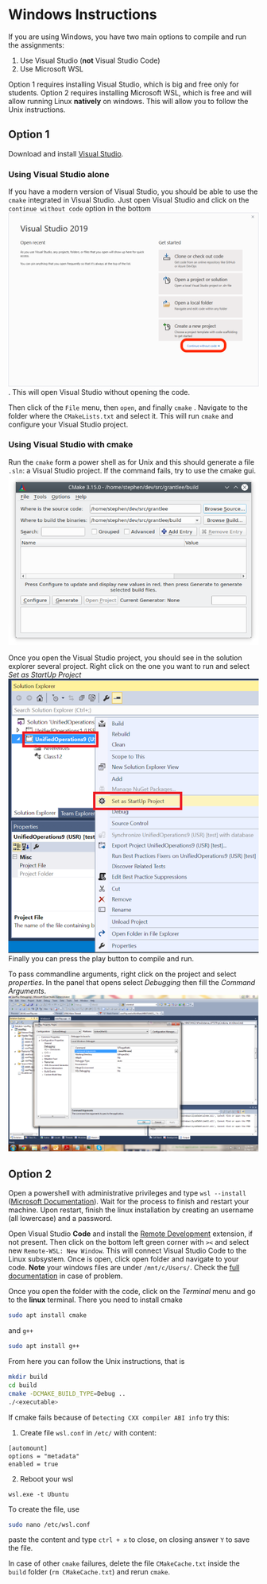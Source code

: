 # Windows Instructions

If you are using Windows, you have two main options to compile and run the assignments:
1. Use Visual Studio (**not** Visual Studio Code)
2. Use Microsoft WSL

Option 1 requires installing Visual Studio, which is big and free only for students.
Option 2 requires installing Microsoft WSL, which is free and will allow running Linux **natively** on windows. This will allow you to follow the Unix instructions.


## Option 1

Download and install [Visual Studio](https://visualstudio.microsoft.com).

### Using Visual Studio alone

If you have a modern version of Visual Studio, you should be able to use the `cmake` integrated in Visual Studio. Just open Visual Studio and click on the `continue without code` option in the bottom ![](img/vs-open.png). This will open Visual Studio without opening the code.

Then click of the `File` menu, then `open`, and finally `cmake` [](img/vs-cmake.png). Navigate to the folder where the `CMakeLists.txt` and select it. This will run `cmake` and configure your Visual Studio project.

### Using Visual Studio with cmake

Run the `cmake` form a power shell as for Unix and this should generate a file `.sln`: a Visual Studio project. If the command fails, try to use the cmake gui.
![](img/cmake-gui.png)

Once you open the Visual Studio project, you should see in the solution explorer several project. Right click on the one you want to run and select *Set as StartUp Project*
![](img/startup-proj.png)
Finally you can press the play button to compile and run.

To pass commandline arguments, right click on the project and select *properties*. In the panel that opens select *Debugging* then fill the *Command Arguments*.
![](img/commandline.png)


## Option 2

Open a powershell with administrative privileges and type `wsl --install` ([Microsoft Documentation](https://docs.microsoft.com/en-us/windows/wsl/install)). Wait for the process to finish and restart your machine. Upon restart, finish the linux installation by creating an username (all lowercase) and a password.

Open Visual Studio **Code** and install the [Remote Development](https://marketplace.visualstudio.com/items?itemName=ms-vscode-remote.vscode-remote-extensionpack) extension, if not present. Then click on the bottom left green corner with `><` and select new `Remote-WSL: New Window`. This will connect Visual Studio Code to the Linux subsystem. Once is open, click open folder and navigate to your code. **Note** your windows files are under `/mnt/c/Users/`. Check the [full documentation](https://code.visualstudio.com/docs/remote/wsl) in case of problem.

Once you open the folder with the code, click on the *Terminal* menu and go to the **linux** terminal. There you need to install cmake
```bash
sudo apt install cmake
```
and `g++`
```bash
sudo apt install g++
```

From here you can follow the Unix instructions, that is
```bash
mkdir build
cd build
cmake -DCMAKE_BUILD_TYPE=Debug ..
./<executable>
```

If cmake fails because of `Detecting CXX compiler ABI info` try this:

1. Create file `wsl.conf` in `/etc/` with content:
```
[automount]
options = "metadata"
enabled = true
```
2. Reboot your wsl
```
wsl.exe -t Ubuntu
```

To create the file, use
```bash
sudo nano /etc/wsl.conf
```
paste the content and type `ctrl + x` to close, on closing answer `Y` to save the file.

In case of other `cmake` failures, delete the file `CMakeCache.txt` inside the `build` folder (`rm CMakeCache.txt`) and rerun `cmake`.